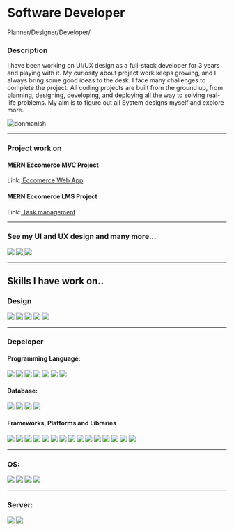 <h1 align="left">Software Developer</h1>

Planner/Designer/Developer/
    
<h3 align="left">Description</h3>
<p align="left">I have been working on UI/UX design as a full-stack developer for 3 years and playing with it. My curiosity about project work keeps growing, and I always bring some good ideas to the desk. I face many challenges to complete the project. All coding projects are built from the ground up, from planning, designing, developing, and deploying all the way to solving real-life problems. My aim is to figure out all System designs myself and explore more.</p>

<p align="left"> <img src="https://komarev.com/ghpvc/?username=donmanish&label=Profile%20views&color=0e75b6&style=flat" alt="donmanish" /> </p>
<hr />
<h3>Project work on</h3>
<h4>MERN Eccomerce MVC Project</h4>
<span align="left">Link:</span><span><a  href="https://eccom-app-j1v3.vercel.app/"  target="_blank"> Eccomerce Web App</a></span>
<h4>MERN Eccomerce LMS Project</h4>
<span align="left">Link:</span><span><a href="https://task-management-pi-taupe.vercel.app/"  target="_blank"> Task management </a></span>
<hr />

<h3 align="left">See my UI and UX design and many more... </h3>
<span align="left"> <a href="https://www.linkedin.com/in/manish-panda-b41576209" target="_blank"><img  src="https://img.shields.io/badge/LinkedIn-0077B5?style=for-the-badge&logo=linkedin&logoColor=white&display=inline-block" /></a></span>
<span align="left"> <a href="https://www.instagram.com/firewheel1996/" target="_blank"><img src="https://img.shields.io/badge/Instagram-E4405F?style=for-the-badge&logo=instagram&logoColor=white&display=inline-block" /> </a></span>
<span align="left"> <a href="https://manishpanda.tech/" target="_blank"><img src="https://img.shields.io/badge/Portfolio-%23000000.svg?style=for-the-badge&logo=firefox&logoColor=#FF7139 style=for-the-badge&logo=instagram&logoColor=white&display=inline-block" /> </a></span>

<hr />

<h2 align="left">Skills I have work on.. </h2>

<h3>Design</h3>

<span><img src="https://img.shields.io/badge/Adobe%20After%20Effects-9999FF.svg?style=for-the-badge&logo=Adobe%20After%20Effects&logoColor=white" /></span>
<span><img src="https://img.shields.io/badge/adobe%20illustrator-%23FF9A00.svg?style=for-the-badge&logo=adobe%20illustrator&logoColor=white" /></span>
<span><img src="https://img.shields.io/badge/adobe%20photoshop-%2331A8FF.svg?style=for-the-badge&logo=adobe%20photoshop&logoColor=white" /></span>
<span><img src="https://img.shields.io/badge/Adobe%20XD-470137?style=for-the-badge&logo=Adobe%20XD&logoColor=#FF61F6" /></span>
<span><img src="https://img.shields.io/badge/Canva-%2300C4CC.svg?style=for-the-badge&logo=Canva&logoColor=white" /></span>

<hr />

<h3>Depeloper</h3>

<h4>Programming Language:</h4>
<span><img src="https://img.shields.io/badge/c-%2300599C.svg?style=for-the-badge&logo=c&logoColor=white" /></span>
<span><img src="https://img.shields.io/badge/c++-%2300599C.svg?style=for-the-badge&logo=c%2B%2B&logoColor=white" /></span>
<span><img src="https://img.shields.io/badge/javascript-%23323330.svg?style=for-the-badge&logo=javascript&logoColor=%23F7DF1E" /></span>
<span><img src="https://img.shields.io/badge/php-%23777BB4.svg?style=for-the-badge&logo=php&logoColor=white" /></span>
<span><img src="https://img.shields.io/badge/typescript-%23007ACC.svg?style=for-the-badge&logo=typescript&logoColor=white" /></span>
<span><img src="https://img.shields.io/badge/java-%23323330.svg?style=for-the-badge&logo=java&logoColor=white" /></span>
<span><img src="https://img.shields.io/badge/python-%2300599C.svg?style=for-the-badge&logo=python&logoColor=white" /></span>



<h4>Database:</h4>
<span><img src="https://img.shields.io/badge/MongoDB-%234ea94b.svg?style=for-the-badge&logo=mongodb&logoColor=white" /></span>
<span><img src="https://img.shields.io/badge/mysql-%2300f.svg?style=for-the-badge&logo=instagram&logoColor=white&display=inline-block" /></span>
<span><img src="https://img.shields.io/badge/postgres-%23316192.svg?style=for-the-badge&logo=postgresql&logoColor=white" /></span>
<span><img src="https://img.shields.io/badge/redis-%23DD0031.svg?style=for-the-badge&logo=redis&logoColor=white" /></span>



<h4>Frameworks, Platforms and Libraries</h4>
<span><img src="https://img.shields.io/badge/-AntDesign-%230170FE?style=for-the-badge&logo=ant-design&logoColor=white" /></span>
<span><img src="https://img.shields.io/badge/bootstrap-%238511FA.svg?style=for-the-badge&logo=bootstrap&logoColor=white" /></span>
<span><img src="https://img.shields.io/badge/chart.js-F5788D.svg?style=for-the-badge&logo=chart.js&logoColor=white" /></span>
<span><img src="https://img.shields.io/badge/Electron-191970?style=for-the-badge&logo=Electron&logoColor=white" /></span>
<span><img src="https://img.shields.io/badge/joomla-%235091CD.svg?style=for-the-badge&logo=joomla&logoColor=white" /></span>
<span><img src="https://img.shields.io/badge/jquery-%230769AD.svg?style=for-the-badge&logo=jquery&logoColor=white" /></span>
<span><img src="https://img.shields.io/badge/JWT-black?style=for-the-badge&logo=JSON%20web%20tokens" /></span>
<span><img src="https://img.shields.io/badge/laravel-%23FF2D20.svg?style=for-the-badge&logo=laravel&logoColor=white" /></span>
<span><img src="https://img.shields.io/badge/NPM-%23CB3837.svg?style=for-the-badge&logo=npm&logoColor=white" /></span>
<span><img src="https://img.shields.io/badge/node.js-6DA55F?style=for-the-badge&logo=node.js&logoColor=white" /></span>
<span><img src="https://img.shields.io/badge/NODEMON-%23323330.svg?style=for-the-badge&logo=nodemon&logoColor=%BBDEAD" /></span>
<span><img src="https://img.shields.io/badge/react-%2320232a.svg?style=for-the-badge&logo=react&logoColor=%2361DAFB" /></span>
<span><img src="https://img.shields.io/badge/react_native-%2320232a.svg?style=for-the-badge&logo=react&logoColor=%2361DAFB" /></span>
<span><img src="https://img.shields.io/badge/WordPress-%23117AC9.svg?style=for-the-badge&logo=WordPress&logoColor=white" /></span>
<span><img src="https://img.shields.io/badge/chart.js-F5788D.svg?style=for-the-badge&logo=chart.js&logoColor=white" /></span>


<hr />

<h3>OS:</h3>
<span><img src="https://img.shields.io/badge/Android-3DDC84?style=for-the-badge&logo=android&logoColor=white" /></span>
<span><img src="https://img.shields.io/badge/Debian-D70A53?style=for-the-badge&logo=debian&logoColor=white" /></span>
<span><img src="https://img.shields.io/badge/Kali-268BEE?style=for-the-badge&logo=kalilinux&logoColor=white" /></span>
<span><img src="https://img.shields.io/badge/Windows-0078D6?style=for-the-badge&logo=windows&logoColor=white" /></span>

<hr />

<h3>Server:</h3>
<span><img src="https://img.shields.io/badge/apache-%23D42029.svg?style=for-the-badge&logo=apache&logoColor=white" /></span>
<span><img src="https://img.shields.io/badge/apache%20tomcat-%23F8DC75.svg?style=for-the-badge&logo=apache-tomcat&logoColor=black" /></span>
